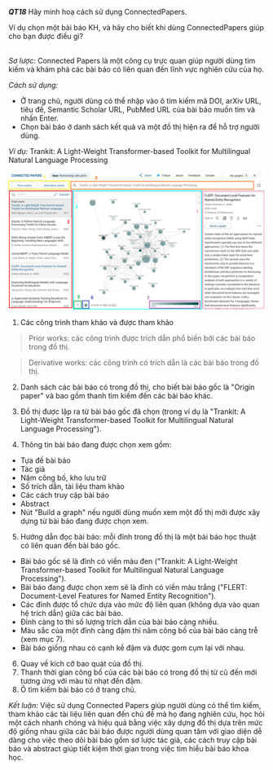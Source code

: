 ***QT18*** Hãy minh hoạ cách sử dụng ConnectedPapers.

Ví dụ chọn một bài báo KH, và hãy cho biết khi dùng ConnectedPapers giúp cho bạn được điều gì? <br/><br/>

_Sơ lược:_ Connected Papers là một công cụ trực quan giúp người dùng tìm kiếm và khám phá các bài báo có liên quan đến lĩnh vực nghiên cứu của họ.

_Cách sử dụng:_

- Ở trang chủ, người dùng có thể nhập vào ô tìm kiếm mã DOI, arXiv URL, tiêu đề, Semantic Scholar URL, PubMed URL của bài báo muốn tìm và nhấn Enter.
- Chọn bài báo ở danh sách kết quả và một đồ thị hiện ra để hỗ trợ người dùng.

_Ví dụ:_ Trankit: A Light-Weight Transformer-based Toolkit for Multilingual Natural Language Processing

![UI](https://github.com/pham-nguyen-phuc-toan/CS519.L21.KHCL/blob/main/Week2/res/QT18.png)

1. Các công trình tham khảo và được tham khảo
> Prior works: các công trình được trích dẫn phổ biến bởi các bài báo trong đồ thị.

> Derivative works: các công trình có trích dẫn là các bài báo trong đồ thị.

2. Danh sách các bài báo có trong đồ thị, cho biết bài báo gốc là &quot;Origin paper&quot; và bao gồm thanh tìm kiếm đến các bài báo khác.

3. Đồ thị được lập ra từ bài báo gốc đã chọn (trong ví dụ là &quot;Trankit: A Light-Weight Transformer-based Toolkit for Multilingual Natural Language Processing&quot;).

4. Thông tin bài báo đang được chọn xem gồm:
- Tựa đề bài báo
- Tác giả
- Năm công bố, kho lưu trữ
- Số trích dẫn, tài liệu tham khảo
- Các cách truy cập bài báo
- Abstract
- Nút &quot;Build a graph&quot; nếu người dùng muốn xem một đồ thị mới được xây dựng từ bài báo đang được chọn xem.

5. Hướng dẫn đọc bài báo: mỗi đỉnh trong đồ thị là một bài báo học thuật có liên quan đến bài báo gốc.
- Bài báo gốc sẽ là đỉnh có viền màu đen (&quot;Trankit: A Light-Weight Transformer-based Toolkit for Multilingual Natural Language Processing&quot;).
- Bài báo đang được chọn xem sẽ là đỉnh có viền màu trắng (&quot;FLERT: Document-Level Features for Named Entity Recognition&quot;).
- Các đỉnh được tổ chức dựa vào mức độ liên quan (không dựa vào quan hệ trích dẫn) giữa các bài báo.
- Đỉnh càng to thì số lượng trích dẫn của bài báo càng nhiều.
- Màu sắc của một đỉnh càng đậm thì năm công bố của bài báo càng trễ (xem mục 7).
- Bài báo giống nhau có cạnh kề đậm và được gom cụm lại với nhau.

6. Quay về kích cỡ bao quát của đồ thị.
7. Thanh thời gian công bố của các bài báo có trong đồ thị từ cũ đến mới tương ứng với màu từ nhạt đến đậm.
8. Ô tìm kiếm bài báo có ở trang chủ.

_Kết luận:_ Việc sử dụng Connected Papers giúp người dùng có thể tìm kiếm, tham khảo các tài liệu liên quan đến chủ đề mà họ đang nghiên cứu, học hỏi một cách nhanh chóng và hiệu quả bằng việc xây dựng đồ thị dựa trên mức độ giống nhau giữa các bài báo được người dùng quan tâm với giao diện dễ dàng cho việc theo dõi bài báo gồm sơ lược tác giả, các cách truy cập bài báo và abstract giúp tiết kiệm thời gian trong việc tìm hiểu bài báo khoa học.
